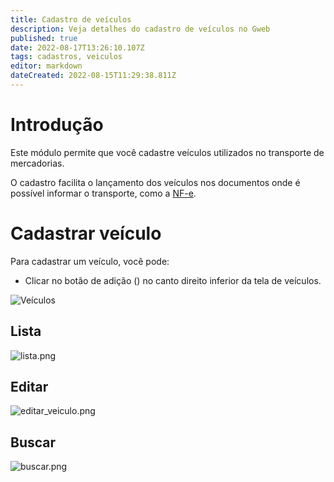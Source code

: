 ```yaml
---
title: Cadastro de veículos
description: Veja detalhes do cadastro de veículos no Gweb
published: true
date: 2022-08-17T13:26:10.107Z
tags: cadastros, veiculos
editor: markdown
dateCreated: 2022-08-15T11:29:38.811Z
---
```


# Introdução

Este módulo permite que você cadastre veículos utilizados no transporte de mercadorias.

O cadastro facilita o lançamento dos veículos nos documentos onde é possível informar o transporte, como a [NF-e](/movimentos/nf-e).

# Cadastrar veículo

Para cadastrar um veículo, você pode:

- Clicar no botão de adição (<em class="mdi mdi-plus"></em>) no canto direito inferior da tela de veículos.

![Veículos](/cadastros/veículos/veiculos.png)

## Lista


![lista.png](/cadastros/veículos/lista.png)

## Editar

![editar_veiculo.png](/cadastros/veículos/editar_veiculo.png)

## Buscar

![buscar.png](/cadastros/veículos/buscar.png)